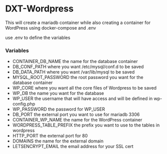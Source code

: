 # DXT-Wordpress
This will create a mariadb container while also creating a container for WordPress using docker-compose and .env

use .env to define the variables
### Variables
- CONTAINER_DB_NAME the name for the database container
- DB_CONF_PATH where you want /etc/mysql/conf.d to be saved
- DB_DATA_PATH where you want /var/lib/mysql to be saved
- MYSQL_ROOT_PASSWORD the root password you want for the database container
- WP_CORE where you want all the core files of Wordpress to be saved
- WP_DB the name you want for the database
- WP_USER the username that will have access and will be defined in wp-config.php
- WP_PASSWORD the password for WP_USER
- DB_PORT the external port you want to use for mariadb 3306
- CONTAINER_WP_NAME the name for the WordPress container
- WORDPRESS_TABLE_PREFIX the prefix you want to use to the tables in wordpress
- HTTP_PORT the external port for 80
- DOMAINS the name for the external domain
- LETSENCRYPT_EMAIL the email address for your SSL cert
